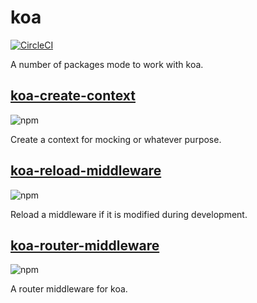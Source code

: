 # koa

[![CircleCI](https://circleci.com/gh/jameslnewell/koa.svg?style=svg)](https://circleci.com/gh/jameslnewell/koa)

A number of packages mode to work with koa.

## [koa-create-context](./koa-create-context)

![npm](https://img.shields.io/npm/v/koa-create-context.svg)

Create a context for mocking or whatever purpose.

## [koa-reload-middleware](./koa-reload-middleware)

![npm](https://img.shields.io/npm/v/koa-reload-middleware.svg)

Reload a middleware if it is modified during development.

## [koa-router-middleware](./koa-router-middleware)

![npm](https://img.shields.io/npm/v/koa-router-middleware.svg)

A router middleware for koa.
